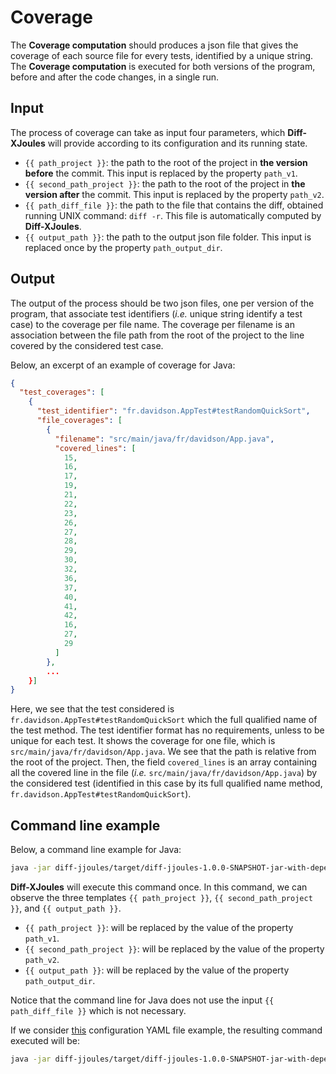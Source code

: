 # Coverage

The **Coverage computation** should produces a json file that gives the coverage of each source file for every tests, identified by a unique string.
The **Coverage computation** is executed for both versions of the program, before and after the code changes, in a single run.

## Input

The process of coverage can take as input four parameters, which **Diff-XJoules** will provide according to its configuration and its running state.

- `{{ path_project }}`: the path to the root of the project in **the version before** the commit. This input is replaced by the property `path_v1`.
- `{{ second_path_project }}`: the path to the root of the project in **the version after** the commit. This input is replaced by the property `path_v2`.
- `{{ path_diff_file }}`: the path to the file that contains the diff, obtained running UNIX command: `diff -r`. This file is automatically computed by **Diff-XJoules**.
- `{{ output_path }}`: the path to the output json file folder. This input is replaced once by the property `path_output_dir`.

## Output

The output of the process should be two json files, one per version of the program, that associate test identifiers (_i.e._ unique string identify a test case) to the coverage per file name.
The coverage per filename is an association between the file path from the root of the project to the line covered by the considered test case.

Below, an excerpt of an example of coverage for Java:

```json
{
  "test_coverages": [
    {
      "test_identifier": "fr.davidson.AppTest#testRandomQuickSort",
      "file_coverages": [
        {
          "filename": "src/main/java/fr/davidson/App.java",
          "covered_lines": [
            15,
            16,
            17,
            19,
            21,
            22,
            23,
            26,
            27,
            28,
            29,
            30,
            32,
            36,
            37,
            40,
            41,
            42,
            16,
            27,
            29
          ]
        },
        ...
    }]
}
```

Here, we see that the test considered is `fr.davidson.AppTest#testRandomQuickSort` which the full qualified name of the test method.
The test identifier format has no requirements, unless to be unique for each test.
It shows the coverage for one file, which is `src/main/java/fr/davidson/App.java`. 
We see that the path is relative from the root of the project.
Then, the field `covered_lines` is an array containing all the covered line in the file (_i.e._ `src/main/java/fr/davidson/App.java`) by the considered test (identified in this case by its full qualified name method, `fr.davidson.AppTest#testRandomQuickSort`).

## Command line example

Below, a command line example for Java:

```sh
java -jar diff-jjoules/target/diff-jjoules-1.0.0-SNAPSHOT-jar-with-dependencies.jar --path-to-project {{ path_project }} --second-path-to-project {{ second_path_project }} --task TEST_COVERAGE --output-path {{ output_path }}
```

**Diff-XJoules** will execute this command once.
In this command, we can observe the three templates `{{ path_project }}`, `{{ second_path_project }}`, and `{{ output_path }}`.
- `{{ path_project }}`: will be replaced by the value of the property `path_v1`.
- `{{ second_path_project }}`: will be replaced by the value of the property `path_v2`.
- `{{ output_path }}`: will be replaced by the value of the property `path_output_dir`.

Notice that the command line for Java does not use the input `{{ path_diff_file }}` which is not necessary.

If we consider [this](https://github.com/davidson-consulting/diff-xjoules/blob/main/test_resources/configuration_file_example.yaml) configuration YAML file example, the resulting command executed will be:

```sh
java -jar diff-jjoules/target/diff-jjoules-1.0.0-SNAPSHOT-jar-with-dependencies.jar --path-to-project diff-jjoules/src/test/resources/diff-jjoules-toy-java-project --second-path-to-project diff-jjoules/src/test/resources/diff-jjoules-toy-java-project-v2 --task TEST_COVERAGE --output-path path_output_dir/coverage_v1.json
```